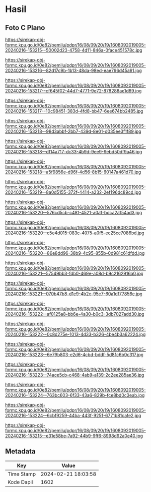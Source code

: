 # Hasil

## Foto C Plano

https://sirekap-obj-formc.kpu.go.id/0e82/pemilu/pdpr/16/08/09/20/19/1608092019005-20240216-153215--50002d23-4758-4d11-846a-0face451578c.jpg

https://sirekap-obj-formc.kpu.go.id/0e82/pemilu/pdpr/16/08/09/20/19/1608092019005-20240216-153216--82d17c9b-1b13-48da-98ed-eae796d45a91.jpg

https://sirekap-obj-formc.kpu.go.id/0e82/pemilu/pdpr/16/08/09/20/19/1608092019005-20240216-153217--cf645f02-44d7-4771-9e72-878288ae1d89.jpg

https://sirekap-obj-formc.kpu.go.id/0e82/pemilu/pdpr/16/08/09/20/19/1608092019005-20240216-153217--10c98451-383d-4fd8-bb47-6ee674bb2485.jpg

https://sirekap-obj-formc.kpu.go.id/0e82/pemilu/pdpr/16/08/09/20/19/1608092019005-20240216-153218--98d3abbf-2bb7-439d-8e01-d035ee3f1f89.jpg

https://sirekap-obj-formc.kpu.go.id/0e82/pemilu/pdpr/16/08/09/20/19/1608092019005-20240216-153218--df14a717-dc33-4b9d-9ee9-9ebd50df9a46.jpg

https://sirekap-obj-formc.kpu.go.id/0e82/pemilu/pdpr/16/08/09/20/19/1608092019005-20240216-153218--a5f9856e-d96f-4d56-8b15-60147a461d70.jpg

https://sirekap-obj-formc.kpu.go.id/0e82/pemilu/pdpr/16/08/09/20/19/1608092019005-20240216-153219--8a0d5155-372f-4414-a232-2ef196dc89cd.jpg

https://sirekap-obj-formc.kpu.go.id/0e82/pemilu/pdpr/16/08/09/20/19/1608092019005-20240216-153220--576cd5cb-c481-4521-a0a1-bdca2a154ad3.jpg

https://sirekap-obj-formc.kpu.go.id/0e82/pemilu/pdpr/16/08/09/20/19/1608092019005-20240216-153220--c5e4d015-083c-4075-a0f5-ec25cc7086bd.jpg

https://sirekap-obj-formc.kpu.go.id/0e82/pemilu/pdpr/16/08/09/20/19/1608092019005-20240216-153220--86e8dd96-38b9-4c95-855b-0d981c61dfdd.jpg

https://sirekap-obj-formc.kpu.go.id/0e82/pemilu/pdpr/16/08/09/20/19/1608092019005-20240216-153221--57549bb3-fdb0-469e-a08d-b9c2162916a0.jpg

https://sirekap-obj-formc.kpu.go.id/0e82/pemilu/pdpr/16/08/09/20/19/1608092019005-20240216-153221--070b47b8-d1e9-4b2c-95c7-60a1df77856e.jpg

https://sirekap-obj-formc.kpu.go.id/0e82/pemilu/pdpr/16/08/09/20/19/1608092019005-20240216-153222--af0125a8-bb6e-4a30-b0c3-3db7027add30.jpg

https://sirekap-obj-formc.kpu.go.id/0e82/pemilu/pdpr/16/08/09/20/19/1608092019005-20240216-153222--0c8d275e-1013-4d33-b326-4be4b3a62224.jpg

https://sirekap-obj-formc.kpu.go.id/0e82/pemilu/pdpr/16/08/09/20/19/1608092019005-20240216-153223--6e79b803-e2d6-4cbd-bddf-5d81c6b0c317.jpg

https://sirekap-obj-formc.kpu.go.id/0e82/pemilu/pdpr/16/08/09/20/19/1608092019005-20240216-153223--74ace5cb-c468-4ab9-a139-2c2ee285ae36.jpg

https://sirekap-obj-formc.kpu.go.id/0e82/pemilu/pdpr/16/08/09/20/19/1608092019005-20240216-153224--763bc603-6f33-43a6-829b-fce8bd0c3eab.jpg

https://sirekap-obj-formc.kpu.go.id/0e82/pemilu/pdpr/16/08/09/20/19/1608092019005-20240216-153224--6cbf9259-44ba-443f-9251-6771b81cafe2.jpg

https://sirekap-obj-formc.kpu.go.id/0e82/pemilu/pdpr/16/08/09/20/19/1608092019005-20240216-153215--e31e58be-7a92-44b9-9ff6-8998d92a0e40.jpg


## Metadata

| Key        | Value               |
| ---------- | ------------------- |
| Time Stamp | 2024-02-21 18:03:58 |
| Kode Dapil | 1602                |



